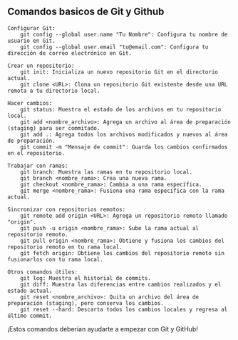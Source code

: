 ## Comandos basicos de Git y Github


    Configurar Git:
        git config --global user.name "Tu Nombre": Configura tu nombre de usuario en Git.
        git config --global user.email "tu@email.com": Configura tu dirección de correo electrónico en Git.

    Crear un repositorio:
        git init: Inicializa un nuevo repositorio Git en el directorio actual.
        git clone <URL>: Clona un repositorio Git existente desde una URL remota a tu directorio local.

    Hacer cambios:
        git status: Muestra el estado de los archivos en tu repositorio local.
        git add <nombre_archivo>: Agrega un archivo al área de preparación (staging) para ser commitado.
        git add .: Agrega todos los archivos modificados y nuevos al área de preparación.
        git commit -m "Mensaje de commit": Guarda los cambios confirmados en el repositorio.

    Trabajar con ramas:
        git branch: Muestra las ramas en tu repositorio local.
        git branch <nombre_rama>: Crea una nueva rama.
        git checkout <nombre_rama>: Cambia a una rama específica.
        git merge <nombre_rama>: Fusiona una rama específica con la rama actual.

    Sincronizar con repositorios remotos:
        git remote add origin <URL>: Agrega un repositorio remoto llamado "origin".
        git push -u origin <nombre_rama>: Sube la rama actual al repositorio remoto.
        git pull origin <nombre_rama>: Obtiene y fusiona los cambios del repositorio remoto en tu rama local.
        git fetch origin: Obtiene los cambios del repositorio remoto sin fusionarlos con tu rama local.

    Otros comandos útiles:
        git log: Muestra el historial de commits.
        git diff: Muestra las diferencias entre cambios realizados y el estado actual.
        git reset <nombre_archivo>: Quita un archivo del área de preparación (staging), pero conserva los cambios.
        git reset --hard: Descarta todos los cambios locales y regresa al último commit.

¡Estos comandos deberían ayudarte a empezar con Git y GitHub!
